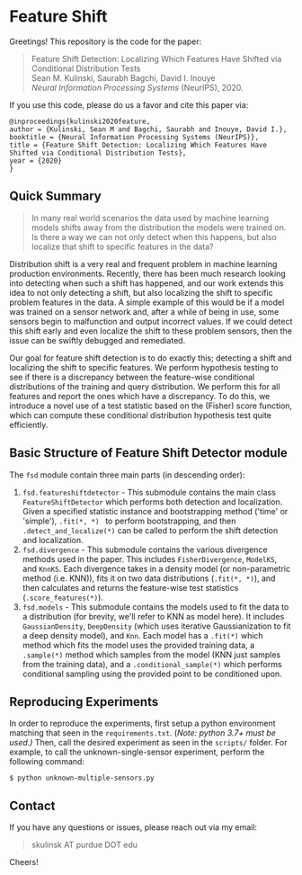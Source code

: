 # Feature Shift

Greetings! This repository is the code for the paper:

> Feature Shift Detection: Localizing Which Features Have Shifted via Conditional Distribution Tests \
> Sean M. Kulinski, Saurabh Bagchi, David I. Inouye \
> *Neural Information Processing Systems* (NeurIPS), 2020.

If you use this code, please do us a favor and cite this paper via:

```bibtext
@inproceedings{kulinski2020feature,
author = {Kulinski, Sean M and Bagchi, Saurabh and Inouye, David I.},
booktitle = {Neural Information Processing Systems (NeurIPS)},
title = {Feature Shift Detection: Localizing Which Features Have Shifted via Conditional Distribution Tests},
year = {2020}
}
```



## Quick Summary

> In many real world scenarios the data used by machine learning models shifts away from the distribution the models were trained on. Is there a way we can not only detect when this happens, but also localize that shift to specific features in the data?

Distribution shift is a very real and frequent problem in machine learning production environments. Recently, there has been much research looking into detecting when such a shift has happened, and our work extends this idea to not only detecting a shift, but also localizing the shift to specific problem features in the data. A simple example of this would be if a model was trained on a sensor network and, after a while of being in use, some sensors begin to malfunction and output incorrect values. If we could detect this shift early and even localize the shift to these problem sensors, then the issue can be swiftly debugged and remediated. 

Our goal for feature shift detection is to do exactly this; detecting a shift and localizing the shift to specific features. We perform hypothesis testing to see if there is a discrepancy between the feature-wise conditional distributions of the training and query distribution. We perform this for all features and report the ones which have a discrepancy. To do this, we introduce a novel use of a test statistic based on the (Fisher) score function, which can compute these conditional distribution hypothesis test quite efficiently. 

## Basic Structure of  Feature Shift Detector module

The `fsd` module contain three main parts (in descending order):

1. `fsd.featureshiftdetector` - This submodule contains the main class `FeatureShiftDetector` which performs both detection and localization. Given a specified statistic instance and bootstrapping method ('time' or 'simple'), `.fit(*, *) ` to perform bootstrapping, and then `.detect_and_localize(*)` can be called to perform the shift detection and localization.
2. `fsd.divergence` - This submodule contains the various divergence methods used in the paper. This includes `FisherDivergence`, `ModelKS`, and `KnnKS`. Each divergence takes in a density model (or non-parametric method (i.e. KNN)), fits it on two data distributions (`.fit(*, *)`), and then calculates and returns the feature-wise test statistics (`.score_features(*)`). 
3. `fsd.models` - This submodule contains the models used to fit the data to a distribution (for brevity, we'll refer to KNN as model here). It includes `GaussianDensity`, `DeepDensity` (which uses iterative Gaussianization to fit a deep density model), and `Knn`. Each model has a `.fit(*)` which method which fits the model uses the provided training data, a `.sample(*)` method which samples from the model (KNN just samples from the training data), and a `.conditional_sample(*)` which performs conditional sampling using the provided point to be conditioned upon.

## Reproducing Experiments

In order to reproduce the experiments, first setup a python environment matching that seen in the `requirements.txt`. (*Note: python 3.7+ must be used.)* Then, call the desired experiment as seen in the `scripts/` folder. For example, to call the unknown-single-sensor experiment, perform the following command:

```
$ python unknown-multiple-sensors.py
```



## Contact

If you have any questions or issues, please reach out via my email:

> skulinsk AT purdue DOT edu

Cheers!
